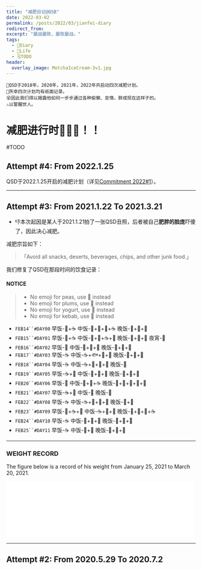 ```yaml
---
title: "减肥日记@QSB"
date: 2022-03-02
permalink: /posts/2022/03/jianfei-diary
redirect_from: 
excerpt: "屡战屡败，屡败屡战。"
tags:
  - 📘Diary
  - 🍜Life
  - 🗒TODO
header:
  overlay_image: MotchaIceCream-3v1.jpg
---
```

```
🍧QSD于2018年，2020年，2021年，2022年共启动四次减肥计划。
📔所幸四次计划均有纸面记录。
😵因此我们得以揭露他如何一步步通过各种偷懒、怠惰，胖成现在这样子的。
⚠️以警醒世人。
```

# 减肥进行时💨💨💨！！

#TODO

## Attempt #4: From 2022.1.25

QSD于2022.1.25开启的减肥计划（详见[Commitment 2022#1](http://qsdqsb.github.io/files/Commitments/Commitment_2022_1.pdf)）。


--------

## Attempt #3: From 2021.1.22 To 2021.3.21

- 👎本次起因是某人于2021.1.21拍了一张QSD丑照，后者被自己**肥胖的脸庞**吓傻了，因此决心减肥。

减肥宗旨如下：
> 「Avoid all snacks, deserts, beverages, chips, and other junk food.」


我们修复了QSD在那段时间的饮食记录：

#### NOTICE
> - No emoji for peas, use 🧆 instead
> - No emoji for plums, use 🍅 instead
> - No emoji for yogurt, use 🍼 instead
> - No emoji for kebab, use 🥙 instead

- `FEB14``#DAY00` 早饭-🥪+☕️  中饭-🐷+🥬+🥣+☕️  晚饭-🥪+🥛+🥝
- `FEB15``#DAY01` 早饭-🥖+☕️  中饭-🐔+🍚+☕️+🥣  晚饭-🥪+🥛+🥗 夜宵-🍅
- `FEB16``#DAY02` 早饭-🚫    中饭-🥩+🥔+🥬    晚饭-🍣+🥔+🧆
- `FEB17``#DAY03` 早饭-☕️     中饭-☕️+🐟+🥦+🥔  晚饭-🥪+🥓+🍣
- `FEB18``#DAY04` 早饭-☕️     中饭-☕️+🍗+🍠+🧆  晚饭-🥪
- `FEB19``#DAY05` 早饭-☕️+🥛  中饭-🥣+🧆+🍝    晚饭-🍣+🥬+🥔
- `FEB20``#DAY06` 早饭-🚫    中饭-🥗+🥚+☕️     晚饭-🥪+🥓+🍣+🥛+🍅
- `FEB21``#DAY07` 早饭-☕️+🥚  中饭-🥪         晚饭-🥪
- `FEB22``#DAY08` 早饭-☕️     中饭-☕️+🐑+🍆+🥖  晚饭-🥪+🍞
- `FEB23``#DAY09` 早饭-🍞+☕️+🍊 中饭-☕️+🐔+🍛   晚饭-🍣+🥔+🥖+☕️
- `FEB24``#DAY10` 早饭-☕️     中饭-🐔+🍛+🥣    晚饭-🍗+🥔+🥦
- `FEB25``#DAY11` 早饭-☕️     中饭-🥪+🍊      晚饭-🥩+🥔+🥦

------

### WEIGHT RECORD

The figure below is a record of his weight from January 25, 2021 to March 20, 2021.

<iframe align="center" width=500 src="//embed.chartblocks.com/1.0/?c=604584773ba0f67a22f69f9c&t=e84643b52968ea2" frameBorder="0"></iframe>

------

## Attempt #2: From 2020.5.29 To 2020.7.2